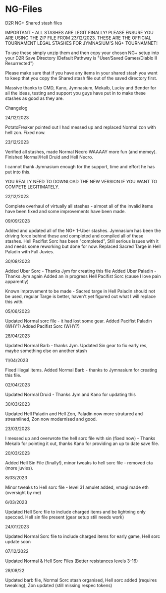 # NG-Files
D2R NG+ Shared stash files

IMPORTANT - ALL STASHES ARE LEGIT FINALLY! PLEASE ENSURE YOU ARE USING THE ZIP FILE FROM 23/12/2023. THESE ARE THE OFFICIAL TOURNAMENT LEGAL STASHES FOR JYMNASIUM'S NG+ TOURNAMNET!

To use these simply unzip them and then copy your chosen NG+ setup into your D2R Save Directory (Default Pathway is "User/Saved Games/Diablo II Resurrected")

Please make sure that if you have any items in your shared stash you want to keep that you copy the Shared stash file out of the saved directory first.

Massive thanks to CMD, Kano, Jymnasium, Mekalb, Lucky and Bender for all the ideas, testing and support you guys have put in to make these stashes as good as they are.

Changelog

24/12/2023

PotatoFreaker pointed out I had messed up and replaced Normal zon with hell zon. Fixed now.

23/12/2023

Verified all stashes, made Normal Necro WAAAAY more fun (and memey). Finished Normal/Hell Druid and Hell Necro.

I cannot thank Jymnasium enough for the support, time and effort he has put into this.

YOU REALLY NEED TO DOWNLOAD THE NEW VERSION IF YOU WANT TO COMPETE LEGITIMATELY.

22/12/2023

Complete overhaul of virtually all stashes - almost all of the invalid items have been fixed and some improvements have been made.


09/09/2023

Added and updated all of the NG+ 1-Uber stashes. Jymnasium has been the driving force behind these and completed and compiled all of these stashes.
Hell Pacifist Sorc has been "completed", Still serious issues with it and needs some reworking but done for now.
Replaced Sacred Targe in Hell Paladin with Full Juvies.

30/08/2023

Added Uber Sorc - Thanks Jym for creating this file
Added Uber Paladin - Thanks Jym again
Added an in progress Hell Pacifist Sorc (cause I love pain apparently)

Known improvement to be made - Sacred targe in Hell Paladin should not be used, regular Targe is better, haven't yet figured out what I will replace this with.

05/06/2023

Updated Normal sorc file - it had lost some gear.
Added Pacifist Paladin (WHY?)
Added Pacifist Sorc (WHY?)

28/04/2023

Updated Normal Barb - thanks Jym. Updated Sin gear to fix early res, maybe something else on another stash

11/04/2023

Fixed illegal items. Added Normal Barb - thanks to Jymnasium for creating this file.

02/04/2023

Updated Normal Druid - Thanks Jym and Kano for updating this

30/03/2023

Updated Hell Paladin and Hell Zon, Paladin now more strutured and streamlined, Zon now modernised and good.

23/03/2023

I messed up and overwrote the hell sorc file with sin (fixed now) - Thanks Mekalb for pointing it out, thanks Kano for providing an up to date save file.

20/03/2023

Added Hell Sin File (finally!), minor tweaks to hell sorc file - removed cta (more juvies).

8/03/2023

Minor tweaks to Hell sorc file - level 31 amulet added, vmagi made eth (oversight by me)

6/03/2023

Updated Hell Sorc file to include charged items and be lightning only specced. Hell sin file present (gear setup still needs work)

24/01/2023

Updated Normal Sorc file to include charged items for early game, Hell sorc update soon

07/12/2022

Updated Normal & Hell Sorc Files (Better resistances levels 3-16)

28/08/22

Updated barb file, Normal Sorc stash organised, Hell sorc added (requires tweaking), Zon updated (still missing respec tokens)
